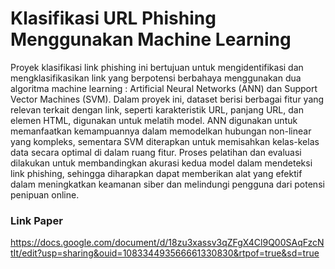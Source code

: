 # Klasifikasi URL Phishing Menggunakan Machine Learning

Proyek klasifikasi link phishing ini bertujuan untuk mengidentifikasi dan mengklasifikasikan link yang berpotensi berbahaya menggunakan dua algoritma machine learning
: Artificial Neural Networks (ANN) dan Support Vector Machines (SVM). Dalam proyek ini, dataset berisi berbagai fitur yang relevan terkait dengan link, seperti karakteristik URL, panjang URL, dan elemen HTML, 
digunakan untuk melatih model. ANN digunakan untuk memanfaatkan kemampuannya dalam memodelkan hubungan non-linear yang kompleks, sementara SVM diterapkan untuk memisahkan kelas-kelas data secara optimal di
dalam ruang fitur. Proses pelatihan dan evaluasi dilakukan untuk membandingkan akurasi kedua model dalam mendeteksi link phishing, 
sehingga diharapkan dapat memberikan alat yang efektif dalam meningkatkan keamanan siber dan melindungi pengguna dari potensi penipuan online.

### Link Paper
https://docs.google.com/document/d/18zu3xassv3qZFgX4Cl9Q00SAqFzcNtIt/edit?usp=sharing&ouid=108334493566661330830&rtpof=true&sd=true
